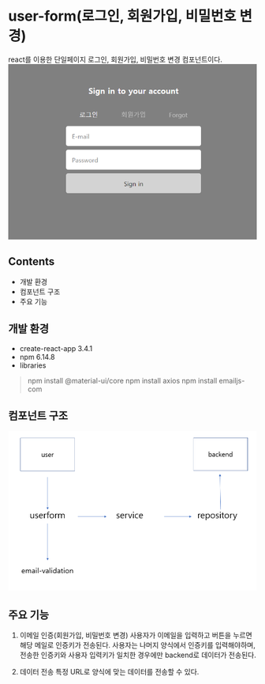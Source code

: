 # user-form(로그인, 회원가입, 비밀번호 변경)

react를 이용한 단일페이지 로그인, 회원가입, 비밀번호 변경 컴포넌트이다.
![enter image description here](./src/images/signIn.PNG)

##  Contents
- 개발 환경
- 컴포넌트 구조
- 주요 기능

## 개발 환경
- create-react-app 3.4.1
- npm 6.14.8
- libraries
> npm install @material-ui/core
> npm install axios
> npm install emailjs-com

## 컴포넌트 구조
![enter image description here](./src/images/architecture.PNG)

## 주요 기능
1. 이메일 인증(회원가입, 비밀번호 변경)
사용자가 이메일을 입력하고 버튼을 누르면 해당 메일로 인증키가 전송된다.
사용자는 나머지 양식에서 인증키를 입력해야하며, 전송한 인증키와 사용자 입력키가 일치한 경우에만 backend로 데이터가 전송된다.

2. 데이터 전송
특정 URL로 양식에 맞는 데이터를 전송할 수 있다.